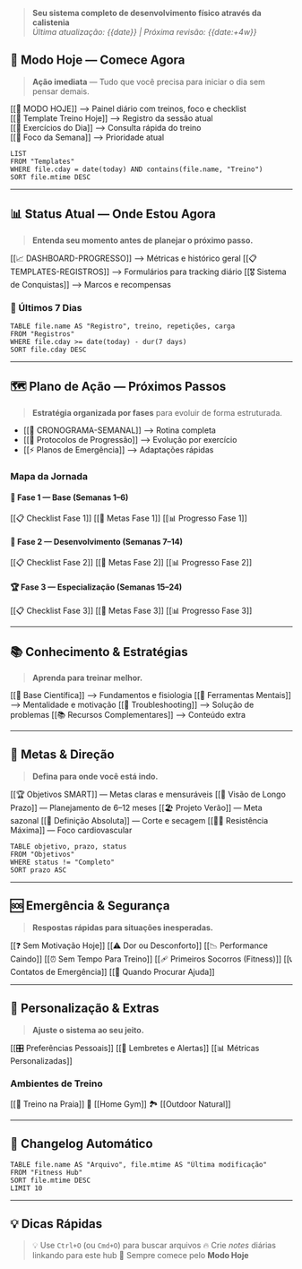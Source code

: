 > **Seu sistema completo de desenvolvimento físico através da calistenia**  
> *Última atualização: {{date}} | Próxima revisão: {{date:+4w}}*


## 🚀 Modo Hoje — Comece Agora
> **Ação imediata** — Tudo que você precisa para iniciar o dia sem pensar demais.

[[📆 MODO HOJE]] —> Painel diário com treinos, foco e checklist  
[[📝 Template Treino Hoje]] —> Registro da sessão atual  
[[💪 Exercícios do Dia]] —> Consulta rápida do treino  
[[🎯 Foco da Semana]] —> Prioridade atual  

```dataview
LIST
FROM "Templates"
WHERE file.cday = date(today) AND contains(file.name, "Treino")
SORT file.mtime DESC
````

---

## 📊 Status Atual — Onde Estou Agora

> **Entenda seu momento antes de planejar o próximo passo.**

[[📈 DASHBOARD-PROGRESSO]] —> Métricas e histórico geral
 [[📋 TEMPLATES-REGISTROS]] —> Formulários para tracking diário
[[🎖️ Sistema de Conquistas]] —> Marcos e recompensas

### 📅 Últimos 7 Dias

```dataview
TABLE file.name AS "Registro", treino, repetições, carga
FROM "Registros"
WHERE file.cday >= date(today) - dur(7 days)
SORT file.cday DESC
```

---

## 🗺️ Plano de Ação — Próximos Passos

> **Estratégia organizada por fases** para evoluir de forma estruturada.

* [[📅 CRONOGRAMA-SEMANAL]] —> Rotina completa
* [[🔄 Protocolos de Progressão]] —> Evolução por exercício
* [[⚡ Planos de Emergência]] —> Adaptações rápidas

### Mapa da Jornada

#### 🌱 Fase 1 — Base (Semanas 1–6)
[[📋 Checklist Fase 1]]
[[🎯 Metas Fase 1]]
[[📊 Progresso Fase 1]]

#### 💪 Fase 2 — Desenvolvimento (Semanas 7–14)
[[📋 Checklist Fase 2]]
[[🎯 Metas Fase 2]]
[[📊 Progresso Fase 2]]

#### 🏆 Fase 3 — Especialização (Semanas 15–24)
[[📋 Checklist Fase 3]]
[[🎯 Metas Fase 3]]
[[📊 Progresso Fase 3]]

---

## 📚 Conhecimento & Estratégias

> **Aprenda para treinar melhor.**

[[🧬 Base Científica]] —> Fundamentos e fisiologia
[[💭 Ferramentas Mentais]] —> Mentalidade e motivação
[[🔧 Troubleshooting]] —> Solução de problemas
[[📚 Recursos Complementares]] —> Conteúdo extra

---

## 🎯 Metas & Direção

> **Defina para onde você está indo.**

[[🏆 Objetivos SMART]] — Metas claras e mensuráveis
[[🔮 Visão de Longo Prazo]] — Planejamento de 6–12 meses
[[🏖️ Projeto Verão]] — Meta sazonal
[[💪 Definição Absoluta]] — Corte e secagem
[[🏃‍♂️ Resistência Máxima]] — Foco cardiovascular

```dataview
TABLE objetivo, prazo, status
FROM "Objetivos"
WHERE status != "Completo"
SORT prazo ASC
```

---

## 🆘 Emergência & Segurança

> **Respostas rápidas para situações inesperadas.**

[[❓ Sem Motivação Hoje]]
[[⚠️ Dor ou Desconforto]]
[[📉 Performance Caindo]]
[[⏰ Sem Tempo Para Treino]]
[[🩹 Primeiros Socorros (Fitness)]]
[[📞 Contatos de Emergência]]
[[🏥 Quando Procurar Ajuda]]

---

## 🎨 Personalização & Extras

> **Ajuste o sistema ao seu jeito.**

[[🎛️ Preferências Pessoais]]
[[🔔 Lembretes e Alertas]]
[[📊 Métricas Personalizadas]]

### Ambientes de Treino
[[🌊 Treino na Praia]]
🏡 [[Home Gym]]
🏞️ [[Outdoor Natural]]

---

## 📜 Changelog Automático

```dataview
TABLE file.name AS "Arquivo", file.mtime AS "Última modificação"
FROM "Fitness Hub"
SORT file.mtime DESC
LIMIT 10
```

---

## 💡 Dicas Rápidas

> 💡 Use `Ctrl+O` (ou `Cmd+O`) para buscar arquivos
> 🔥 Crie *notes* diárias linkando para este hub
> 🎯 Sempre comece pelo **Modo Hoje**